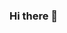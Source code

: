 ### Hi there 👋

<!--
**Samyak1202/Samyak1202** is a ✨ _special_ ✨ repository because its `README.md` (this file) appears on your GitHub profile.

Here are some ideas to get you started:

- 🔭 I’m currently working on ...
- 🌱 I’m currently learning ...
- 👯 I’m looking to collaborate on ...
- 🤔 I’m looking for help with ...
- 💬 Ask me about ...
- 📫 How to reach me: ...
- 😄 Pronouns: ...
- ⚡ Fun fact: ...
##Hactoberfest badges
[![An image of @samyak1202's Holopin badges, which is a link to view their full Holopin profile](https://holopin.me/samyak1202)](https://holopin.io/@samyak1202)
